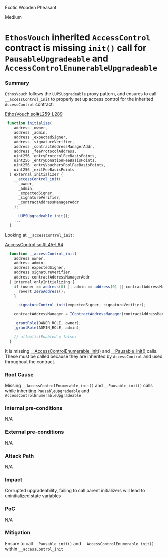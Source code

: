Exotic Wooden Pheasant

Medium

# `EthosVouch` inherited `AccessControl` contract is missing `init()` call for `PausableUpgradeable` and `AccessControlEnumerableUpgradeable`

### Summary

`EthosVouch` follows the `UUPSUpgradeable` proxy pattern, and ensures to call `__accessControl_init` to properly set up access control for the inherited `AccessControl` contract:

[EthosVouch.sol#L259-L289](https://github.com/sherlock-audit/2024-11-ethos-network-ii/blob/main/ethos/packages/contracts/contracts/EthosVouch.sol#L259-L289)
```javascript
 function initialize(
    address _owner,
    address _admin,
    address _expectedSigner,
    address _signatureVerifier,
    address _contractAddressManagerAddr,
    address _feeProtocolAddress,
    uint256 _entryProtocolFeeBasisPoints,
    uint256 _entryDonationFeeBasisPoints,
    uint256 _entryVouchersPoolFeeBasisPoints,
    uint256 _exitFeeBasisPoints
  ) external initializer {
    __accessControl_init(
      _owner,
      _admin,
      _expectedSigner,
      _signatureVerifier,
      _contractAddressManagerAddr
    );

    __UUPSUpgradeable_init();
    ...
  }
```

Looking at `__accessControl_init`:

[AccessControl.sol#L45-L64](https://github.com/sherlock-audit/2024-11-ethos-network-ii/blob/main/ethos/packages/contracts/contracts/utils/AccessControl.sol#L45-L64)
```javascript
  function __accessControl_init(
    address owner,
    address admin,
    address expectedSigner,
    address signatureVerifier,
    address contractAddressManagerAddr
  ) internal onlyInitializing {
    if (owner == address(0) || admin == address(0) || contractAddressManagerAddr == address(0)) {
      revert ZeroAddress();
    }

    __signatureControl_init(expectedSigner, signatureVerifier);

    contractAddressManager = IContractAddressManager(contractAddressManagerAddr);

    _grantRole(OWNER_ROLE, owner);
    _grantRole(ADMIN_ROLE, admin);

    // allowlistEnabled = false;
  }
```

It is missing [__AccessControlEnumerable_init()](https://github.com/OpenZeppelin/openzeppelin-contracts-upgradeable/blob/master/contracts/access/extensions/AccessControlEnumerableUpgradeable.sol#L31) and [__Pausable_init()](https://github.com/OpenZeppelin/openzeppelin-contracts-upgradeable/blob/master/contracts/utils/PausableUpgradeable.sol#L56) calls. These must be called because they are inherited by `AccessControl` and used throughout the contract.

### Root Cause

Missing `__AccessControlEnumerable_init()` and `__Pausable_init()` calls while inheriting `PausableUpgradeable` and `AccessControlEnumerableUpgradeable`

### Internal pre-conditions

N/A

### External pre-conditions

N/A

### Attack Path

N/A

### Impact

Corrupted upgradeability, failing to call parent initializers will lead to uninitialized state variables

### PoC

N/A

### Mitigation

Ensure to call `__Pausable_init()` and `__AccessControlEnumerable_init()` within `__accessControl_init`